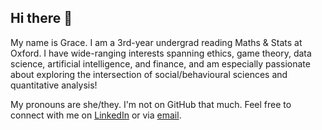 ## Hi there 👋

My name is Grace. I am a 3rd-year undergrad reading Maths & Stats at Oxford. I have wide-ranging interests spanning ethics, game theory, data science, artificial intelligence, and finance, and am especially passionate about exploring the intersection of social/behavioural sciences and quantitative analysis!

My pronouns are she/they. I'm not on GitHub that much. Feel free to connect with me on [LinkedIn](https://www.linkedin.com/in/ygraceyu/) or via [email](mailto:yongqing.grace.yu@gmail.com).

<!--
**yyu1230/yyu1230** is a ✨ _special_ ✨ repository because its `README.md` (this file) appears on your GitHub profile.

Here are some ideas to get you started:

- 🔭 I’m currently working on ...
- 🌱 I’m currently learning ...
- 👯 I’m looking to collaborate on ...
- 🤔 I’m looking for help with ...
- 💬 Ask me about ...
- 📫 How to reach me: ...
- 😄 Pronouns: ...
- ⚡ Fun fact: ...
-->
